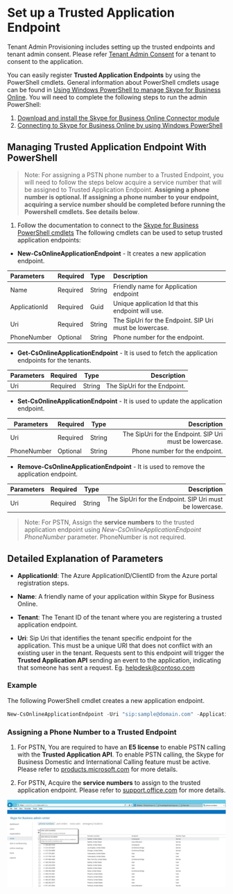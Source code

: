# Set up a Trusted Application Endpoint 

Tenant Admin Provisioning includes setting up the trusted endpoints and tenant admin consent.
Please refer [Tenant Admin Consent](./TenantAdminConsent.md) for a tenant to consent to the application.

You can easily register **Trusted Application Endpoints** by using the PowerShell cmdlets.
General information about PowerShell cmdlets usage can be found in [Using Windows PowerShell to manage Skype for Business Online](https://technet.microsoft.com/en-us/library/dn362831.aspx).  You will need to complete the following steps to run the admin PowerShell:

1. [Download and install the Skype for Business Online Connector module](http://go.microsoft.com/fwlink/?LinkId=294688)
2. [Connecting to Skype for Business Online by using Windows PowerShell](https://technet.microsoft.com/en-us/library/dn362795.aspx)

## Managing Trusted Application Endpoint With PowerShell

>Note: For assigning a PSTN phone number to a Trusted Endpoint, you will need to follow the steps below acquire a service number that will be assigned to Trusted Application Endpoint. **Assigning a phone number is optional.  If assigning a phone number to your endpoint, acquiring a service number should be completed before running the Powershell cmdlets.  See details below**.

 1. Follow the documentation to connect to the [Skype for Business PowerShell cmdlets](https://technet.microsoft.com/en-us/library/dn362831.aspx)
 The following cmdlets can be used to setup trusted application endpoints:

- **New-CsOnlineApplicationEndpoint** - It creates a new application endpoint.


|**Parameters**|**Required**|**Type**|**Description**|
|:-----|:-----|:-----|:-----|
|Name|Required|String|Friendly name for Application endpoint|
|ApplicationId|Required|Guid|Unique application Id that this endpoint will use.|
|Uri|Required|String|The SipUri for the Endpoint. SIP Uri must be lowercase.|
|PhoneNumber|Optional|String|Phone number for the endpoint.|


 
- **Get-CsOnlineApplicationEndpoint** - It is used to fetch the application endpoints for the tenants.

| Parameters     | Required | Type   | Description                                       |
| ---------------|:---------|:------:| -------------------------------------------------:|
| Uri           | Required | String | The SipUri for the Endpoint.        |

- **Set-CsOnlineApplicationEndpoint** - It is used to update the application endpoint.

| Parameters     | Required | Type   | Description                                       |
| ---------------|:---------|:------:| -------------------------------------------------:|
| Uri            | Required | String | The SipUri for the Endpoint. SIP Uri must be lowercase. |
| PhoneNumber    | Optional | String |    Phone number for the endpoint.    |

- **Remove-CsOnlineApplicationEndpoint** - It is used to remove the application endpoint.

| Parameters     | Required | Type   | Description                                       |
| ---------------|:---------|:------:| -------------------------------------------------:|
| Uri            | Required | String | The SipUri for the Endpoint. SIP Uri must be lowercase.        |

>Note: For PSTN, Assign the **service numbers** to the trusted application endpoint using _New-CsOnlineApplicationEndpoint PhoneNumber_ parameter. PhoneNumber is not required.
 
## Detailed Explanation of Parameters

- **ApplicationId**: The Azure ApplicationID/ClientID from the Azure portal registration steps.

- **Name**: A friendly name of your application within Skype for Business Online.

- **Tenant**: The Tenant ID of the tenant where you are registering a trusted application endpoint.

- **Uri**: Sip Uri that identifies the tenant specific endpoint for the application. This must be a unique URI that does not conflict with an existing user in the tenant. Requests sent to this endpoint will trigger the **Trusted Application API** sending an event to the application, indicating that someone has sent a request. Eg. helpdesk@contoso.com


### Example

The following PowerShell cmdlet creates a new application endpoint.

```PowerShell
New-CsOnlineApplicationEndpoint -Uri "sip:sample@domain.com" -ApplicationId "44ff763b-5d1f-40ab-95bf-f31kc8757998" -Name "SampleApp" -PhoneNumber "19841110909"
```

### Assigning a Phone Number to a Trusted Endpoint

 1. For PSTN, You are required to have an **E5 license** 
to enable PSTN calling with the **Trusted Application API**. To enable PSTN calling, the Skype for Business Domestic and International Calling feature must be active. Please refer to [products.microsoft.com](https://products.office.com/en-us/business/office-365-enterprise-e5-business-software)  for more details.

 2. For PSTN, Acquire the **service numbers** to assign to the trusted application endpoint. Please refer to [support.office.com](https://support.office.com/en-us/article/Getting-Skype-for-Business-service-phone-numbers-e434aeb2-af99-40e7-981e-a474f0383734) for more details. 
 
   ![Assign service telephone number](images/PSTNEndpoint2.jpeg)



